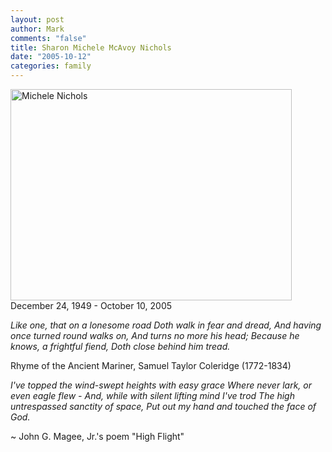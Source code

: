 ```yaml
--- 
layout: post
author: Mark
comments: "false"
title: Sharon Michele McAvoy Nichols
date: "2005-10-12"
categories: family
---
```

<img src="http://zanshin.net/images/mmn.JPG" alt="Michele Nichols" height="338" width="450" />
December 24, 1949 - October 10, 2005

<em>Like one, that on a lonesome road
Doth walk in fear and dread,
And having once turned round walks on,
And turns no more his head;
Because he knows, a frightful fiend,
Doth close behind him tread.</em>

Rhyme of the Ancient Mariner,
Samuel Taylor Coleridge (1772-1834)

<em>I've topped the wind-swept heights with easy grace
Where never lark, or even eagle flew -
And, while with silent lifting mind I've trod
The high untrespassed sanctity of space,
Put out my hand and touched the face of God.</em>

~ John G. Magee, Jr.'s poem "High Flight"
